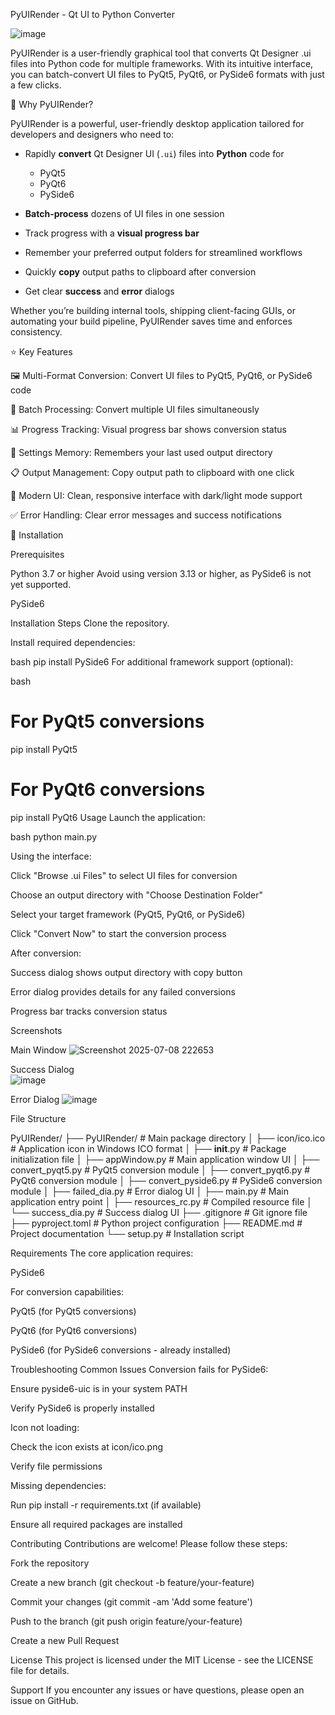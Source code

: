 PyUIRender - Qt UI to Python Converter

![image](https://github.com/user-attachments/assets/bfe7d92d-b52b-4776-a608-8b8ecb19a6fb)


PyUIRender is a user-friendly graphical tool that converts Qt Designer .ui files into Python code for multiple frameworks. With its intuitive interface, you can batch-convert UI files to PyQt5, PyQt6, or PySide6 formats with just a few clicks.

🚀 Why PyUIRender?

PyUIRender is a powerful, user-friendly desktop application tailored for developers and designers who need to:

- Rapidly **convert** Qt Designer UI (`.ui`) files into **Python** code for  
  - PyQt5  
  - PyQt6  
  - PySide6  

- **Batch-process** dozens of UI files in one session  
- Track progress with a **visual progress bar**  
- Remember your preferred output folders for streamlined workflows  
- Quickly **copy** output paths to clipboard after conversion  
- Get clear **success** and **error** dialogs  

Whether you’re building internal tools, shipping client-facing GUIs, or automating your build pipeline, PyUIRender saves time and enforces consistency.

⭐ Key Features

🖼️ Multi-Format Conversion: Convert UI files to PyQt5, PyQt6, or PySide6 code

📁 Batch Processing: Convert multiple UI files simultaneously

📊 Progress Tracking: Visual progress bar shows conversion status

💾 Settings Memory: Remembers your last used output directory

📋 Output Management: Copy output path to clipboard with one click

🎨 Modern UI: Clean, responsive interface with dark/light mode support

✅ Error Handling: Clear error messages and success notifications


🎯 Installation

Prerequisites

Python 3.7 or higher
Avoid using version 3.13 or higher, as PySide6 is not yet supported.

PySide6

Installation Steps
Clone the repository.


Install required dependencies:

bash
pip install PySide6
For additional framework support (optional):

bash
# For PyQt5 conversions
pip install PyQt5

# For PyQt6 conversions
pip install PyQt6
Usage
Launch the application:

bash
python main.py


Using the interface:

Click "Browse .ui Files" to select UI files for conversion

Choose an output directory with "Choose Destination Folder"

Select your target framework (PyQt5, PyQt6, or PySide6)

Click "Convert Now" to start the conversion process

After conversion:

Success dialog shows output directory with copy button

Error dialog provides details for any failed conversions

Progress bar tracks conversion status


Screenshots

Main Window	
![Screenshot 2025-07-08 222653](https://github.com/user-attachments/assets/37a95164-c079-44b9-95c5-276d9a70819d)

Success Dialog	
![image](https://github.com/user-attachments/assets/6faa2689-f15e-44e1-8af6-fae3595a4991)

Error Dialog
![image](https://github.com/user-attachments/assets/38e0ecee-9c96-49ec-81b8-aa080c3983a5)


File Structure

PyUIRender/
├── PyUIRender/                   # Main package directory
│   ├── icon/ico.ico              # Application icon in Windows ICO format
│   ├── __init__.py               # Package initialization file
│   ├── appWindow.py              # Main application window UI 
│   ├── convert_pyqt5.py          # PyQt5 conversion module
│   ├── convert_pyqt6.py          # PyQt6 conversion module
│   ├── convert_pyside6.py        # PySide6 conversion module
│   ├── failed_dia.py             # Error dialog UI 
│   ├── main.py                   # Main application entry point 
│   ├── resources_rc.py           # Compiled resource file 
│   └── success_dia.py            # Success dialog UI 
├── .gitignore                    # Git ignore file
├── pyproject.toml                # Python project configuration
├── README.md                     # Project documentation
└── setup.py                      # Installation script


Requirements
The core application requires:

PySide6

For conversion capabilities:

PyQt5 (for PyQt5 conversions)

PyQt6 (for PyQt6 conversions)

PySide6 (for PySide6 conversions - already installed)

Troubleshooting
Common Issues
Conversion fails for PySide6:

Ensure pyside6-uic is in your system PATH

Verify PySide6 is properly installed

Icon not loading:

Check the icon exists at icon/ico.png

Verify file permissions

Missing dependencies:

Run pip install -r requirements.txt (if available)

Ensure all required packages are installed

Contributing
Contributions are welcome! Please follow these steps:

Fork the repository

Create a new branch (git checkout -b feature/your-feature)

Commit your changes (git commit -am 'Add some feature')

Push to the branch (git push origin feature/your-feature)

Create a new Pull Request

License
This project is licensed under the MIT License - see the LICENSE file for details.

Support
If you encounter any issues or have questions, please open an issue on GitHub.
